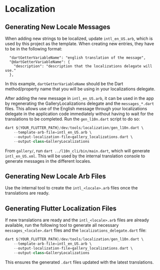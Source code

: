 # Localization

## Generating New Locale Messages

When adding new strings to be localized, update `intl_en_US.arb`, which
is used by this project as the template. When creating new entries, they
have to be in the following format:

```arb
  "dartGetterVariableName": "english translation of the message",
  "@dartGetterVariableName": {
    "description": "description that the localizations delegate will use."
  },
```

In this example, `dartGetterVariableName` should be the Dart method/property
name that you will be using in your localizations delegate.

After adding the new message in `intl_en_US.arb`, it can be used in the app by
regenerating the GalleryLocalizations delegate and the `messages_*.dart` files.
This allows use of the English message through your localizations delegate in
the application code immediately without having to wait for the translations
to be completed. Run the `gen_l10n.dart` script to do so:

```dart
dart ${YOUR_FLUTTER_PATH}/dev/tools/localization/gen_l10n.dart \
    --template-arb-file=intl_en_US.arb \
    --output-localization-file=gallery_localizations.dart \
    --output-class=GalleryLocalizations
```

From `gallery/`, run `dart ../l10n_cli/bin/main.dart`, which will generate
`intl_en_US.xml`. This will be used by the internal translation console to
generate messages in the different locales.

## Generating New Locale Arb Files

Use the internal tool to create the `intl_<locale>.arb` files once the
translations are ready.

## Generating Flutter Localization Files

If new translations are ready and the `intl_<locale>.arb` files are already
available, run the following tool to generate all necessary
`messages_<locale>.dart` files and the `localizations_delegate.dart` file:

```dart
dart ${YOUR_FLUTTER_PATH}/dev/tools/localization/gen_l10n.dart \
    --template-arb-file=intl_en_US.arb \
    --output-localization-file=gallery_localizations.dart \
    --output-class=GalleryLocalizations
```

This ensures the generated `.dart` files updated with the latest translations.
